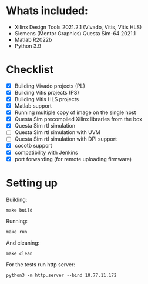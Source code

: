 # Whats included:
- Xilinx Design Tools 2021.2.1 (Vivado, Vitis, Vitis HLS)
- Siemens (Mentor Graphics) Questa Sim-64 2021.1
- Matlab R2022b
- Python 3.9

# Checklist
- [x] Building Vivado projects (PL)
- [x] Building Vitis projects (PS)
- [x] Building Vitis HLS projects
- [x] Matlab support
- [x] Running multiple copy of image on the single host
- [x] Questa Sim precompiled Xilinx libraries from the box
- [x] Questa Sim rtl simulation
- [ ] Questa Sim rtl simulation with UVM
- [ ] Questa Sim rtl simulation with DPI support
- [x] cocotb support
- [x] compatibility with Jenkins
- [x] port forwarding (for remote uploading firmware)

# Setting up

Building:
```
make build
```

Running:
```
make run
```

And cleaning:
```
make clean
```

For the tests run http server:
```
python3 -m http.server --bind 10.77.11.172
```
